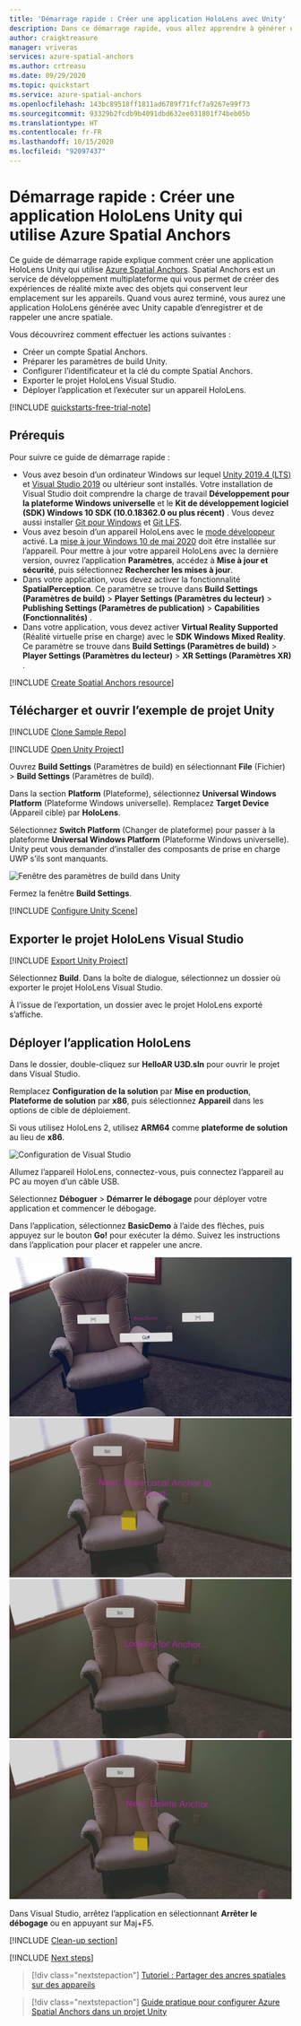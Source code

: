 ```yaml
---
title: 'Démarrage rapide : Créer une application HoloLens avec Unity'
description: Dans ce démarrage rapide, vous allez apprendre à générer une application HoloLens avec Unity en utilisant Spatial Anchors.
author: craigktreasure
manager: vriveras
services: azure-spatial-anchors
ms.author: crtreasu
ms.date: 09/29/2020
ms.topic: quickstart
ms.service: azure-spatial-anchors
ms.openlocfilehash: 143bc89518ff1811ad6789f71fcf7a9267e99f73
ms.sourcegitcommit: 93329b2fcdb9b4091dbd632ee031801f74beb05b
ms.translationtype: HT
ms.contentlocale: fr-FR
ms.lasthandoff: 10/15/2020
ms.locfileid: "92097437"
---
```

# <a name="quickstart-create-a-unity-hololens-app-that-uses-azure-spatial-anchors"></a>Démarrage rapide : Créer une application HoloLens Unity qui utilise Azure Spatial Anchors

Ce guide de démarrage rapide explique comment créer une application HoloLens Unity qui utilise [Azure Spatial Anchors](../overview.md). Spatial Anchors est un service de développement multiplateforme qui vous permet de créer des expériences de réalité mixte avec des objets qui conservent leur emplacement sur les appareils. Quand vous aurez terminé, vous aurez une application HoloLens générée avec Unity capable d’enregistrer et de rappeler une ancre spatiale.

Vous découvrirez comment effectuer les actions suivantes :

- Créer un compte Spatial Anchors.
- Préparer les paramètres de build Unity.
- Configurer l’identificateur et la clé du compte Spatial Anchors.
- Exporter le projet HoloLens Visual Studio.
- Déployer l’application et l’exécuter sur un appareil HoloLens.

[!INCLUDE [quickstarts-free-trial-note](../../../includes/quickstarts-free-trial-note.md)]

## <a name="prerequisites"></a>Prérequis

Pour suivre ce guide de démarrage rapide :

- Vous avez besoin d’un ordinateur Windows sur lequel <a href="https://unity3d.com/get-unity/download" target="_blank">Unity 2019.4 (LTS)</a> et <a href="https://www.visualstudio.com/downloads/" target="_blank">Visual Studio 2019</a> ou ultérieur sont installés. Votre installation de Visual Studio doit comprendre la charge de travail **Développement pour la plateforme Windows universelle** et le **Kit de développement logiciel (SDK) Windows 10 SDK (10.0.18362.0 ou plus récent)** . Vous devez aussi installer <a href="https://git-scm.com/download/win" target="_blank">Git pour Windows</a> et <a href="https://git-lfs.github.com/">Git LFS</a>.
- Vous avez besoin d’un appareil HoloLens avec le [mode développeur](/windows/mixed-reality/using-visual-studio) activé. La [mise à jour Windows 10 de mai 2020](/windows/mixed-reality/whats-new/release-notes-may-2020) doit être installée sur l’appareil. Pour mettre à jour votre appareil HoloLens avec la dernière version, ouvrez l’application **Paramètres**, accédez à **Mise à jour et sécurité**, puis sélectionnez **Rechercher les mises à jour**.
- Dans votre application, vous devez activer la fonctionnalité **SpatialPerception**. Ce paramètre se trouve dans **Build Settings (Paramètres de build)**  > **Player Settings (Paramètres du lecteur)**  > **Publishing Settings (Paramètres de publication)**  > **Capabilities (Fonctionnalités)** .
- Dans votre application, vous devez activer **Virtual Reality Supported** (Réalité virtuelle prise en charge) avec le **SDK Windows Mixed Reality**. Ce paramètre se trouve dans **Build Settings (Paramètres de build)**  > **Player Settings (Paramètres du lecteur)**  > **XR Settings (Paramètres XR)** .

[!INCLUDE [Create Spatial Anchors resource](../../../includes/spatial-anchors-get-started-create-resource.md)]

## <a name="download-and-open-the-unity-sample-project"></a>Télécharger et ouvrir l’exemple de projet Unity

[!INCLUDE [Clone Sample Repo](../../../includes/spatial-anchors-clone-sample-repository.md)]

[!INCLUDE [Open Unity Project](../../../includes/spatial-anchors-open-unity-project.md)]

Ouvrez **Build Settings** (Paramètres de build) en sélectionnant **File** (Fichier) > **Build Settings** (Paramètres de build).

Dans la section **Platform** (Plateforme), sélectionnez **Universal Windows Platform** (Plateforme Windows universelle). Remplacez **Target Device** (Appareil cible) par **HoloLens**.

Sélectionnez **Switch Platform** (Changer de plateforme) pour passer à la plateforme **Universal Windows Platform** (Plateforme Windows universelle). Unity peut vous demander d’installer des composants de prise en charge UWP s’ils sont manquants.

![Fenêtre des paramètres de build dans Unity](./media/get-started-unity-hololens/unity-build-settings.png)

Fermez la fenêtre **Build Settings**.

[!INCLUDE [Configure Unity Scene](../../../includes/spatial-anchors-unity-configure-scene.md)]

## <a name="export-the-hololens-visual-studio-project"></a>Exporter le projet HoloLens Visual Studio

[!INCLUDE [Export Unity Project](../../../includes/spatial-anchors-unity-export-project-snip.md)]

Sélectionnez **Build**. Dans la boîte de dialogue, sélectionnez un dossier où exporter le projet HoloLens Visual Studio.

À l’issue de l’exportation, un dossier avec le projet HoloLens exporté s’affiche.

## <a name="deploy-the-hololens-application"></a>Déployer l’application HoloLens

Dans le dossier, double-cliquez sur **HelloAR U3D.sln** pour ouvrir le projet dans Visual Studio.

Remplacez **Configuration de la solution** par **Mise en production**, **Plateforme de solution** par **x86**, puis sélectionnez **Appareil** dans les options de cible de déploiement.

Si vous utilisez HoloLens 2, utilisez **ARM64** comme **plateforme de solution** au lieu de **x86**.

   ![Configuration de Visual Studio](./media/get-started-unity-hololens/visual-studio-configuration.png)

Allumez l’appareil HoloLens, connectez-vous, puis connectez l’appareil au PC au moyen d’un câble USB.

Sélectionnez **Déboguer** > **Démarrer le débogage** pour déployer votre application et commencer le débogage.

Dans l’application, sélectionnez **BasicDemo** à l’aide des flèches, puis appuyez sur le bouton **Go!** pour exécuter la démo. Suivez les instructions dans l’application pour placer et rappeler une ancre.

![Capture d’écran 1](./media/get-started-unity-hololens/screenshot-1.jpg)
![Capture d’écran 2](./media/get-started-unity-hololens/screenshot-2.jpg)
![Capture d’écran 3](./media/get-started-unity-hololens/screenshot-3.jpg)
![Capture d’écran 4](./media/get-started-unity-hololens/screenshot-4.jpg)

Dans Visual Studio, arrêtez l’application en sélectionnant **Arrêter le débogage** ou en appuyant sur Maj+F5.

[!INCLUDE [Clean-up section](../../../includes/clean-up-section-portal.md)]

[!INCLUDE [Next steps](../../../includes/spatial-anchors-quickstarts-nextsteps.md)]

> [!div class="nextstepaction"]
> [Tutoriel : Partager des ancres spatiales sur des appareils](../tutorials/tutorial-share-anchors-across-devices.md)

> [!div class="nextstepaction"]
> [Guide pratique pour configurer Azure Spatial Anchors dans un projet Unity](../how-tos/setup-unity-project.md)